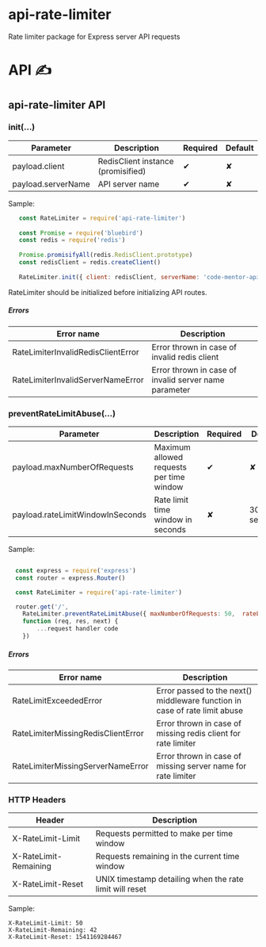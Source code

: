 # api-rate-limiter
Rate limiter package for Express server API requests

# API ✍

## api-rate-limiter API

### init(...)

|  Parameter                | Description                              | Required |  Default |
|---------------------------|------------------------------------------|----------|----------|
| payload.client            | RedisClient instance (promisified)       | ✔        | ✘        |
| payload.serverName        | API server name                          | ✔        | ✘        |

Sample: 

  ``` javascript
     const RateLimiter = require('api-rate-limiter')
     
     const Promise = require('bluebird')
     const redis = require('redis')
     
     Promise.promisifyAll(redis.RedisClient.prototype)
     const redisClient = redis.createClient()
     
     RateLimiter.init({ client: redisClient, serverName: 'code-mentor-api' })
  ```

RateLimiter should be initialized before initializing API routes.

##### Errors

|  Error name                         | Description                                                          |
|-------------------------------------|----------------------------------------------------------------------|
| RateLimiterInvalidRedisClientError  | Error thrown in case of invalid redis client                         |
| RateLimiterInvalidServerNameError   | Error thrown in case of invalid server name parameter                |

### preventRateLimitAbuse(...)

|  Parameter                             | Description                                | Required |  Default    |
|----------------------------------------|--------------------------------------------|----------|-------------|
| payload.maxNumberOfRequests            | Maximum allowed requests per time window   | ✔        | ✘           |
| payload.rateLimitWindowInSeconds       | Rate limit time window in seconds          | ✘        | 300 seconds |


Sample: 

  ``` javascript
  
    const express = require('express')
    const router = express.Router()
  
    const RateLimiter = require('api-rate-limiter')
  
    router.get('/',
      RateLimiter.preventRateLimitAbuse({ maxNumberOfRequests: 50,  rateLimitWindowInSeconds: 600 }),
      function (req, res, next) {
          ...request handler code
      })
  ```

##### Errors

|  Error name                         | Description                                                                 |
|-------------------------------------|-----------------------------------------------------------------------------|
| RateLimitExceededError              | Error passed to the next() middleware function in case of rate limit abuse  |
| RateLimiterMissingRedisClientError  | Error thrown in case of missing redis client for rate limiter               |
| RateLimiterMissingServerNameError   | Error thrown in case of missing server name for rate limiter                |


### HTTP Headers

|  Header                | Description                                                 |
|------------------------|-------------------------------------------------------------|
| X-RateLimit-Limit      | Requests permitted to make per time window                  |
| X-RateLimit-Remaining  | Requests remaining in the current time window               |
| X-RateLimit-Reset      | UNIX timestamp detailing when the rate limit will reset     |


Sample: 

```
X-RateLimit-Limit: 50
X-RateLimit-Remaining: 42
X-RateLimit-Reset: 1541169284467
```
